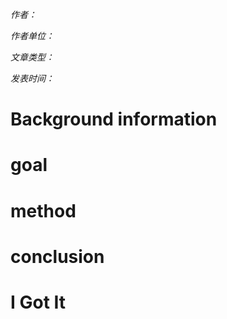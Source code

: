 *作者：*

*作者单位：*

*文章类型：*

*发表时间：*

# Background information

# goal

# method

# conclusion

# I Got It